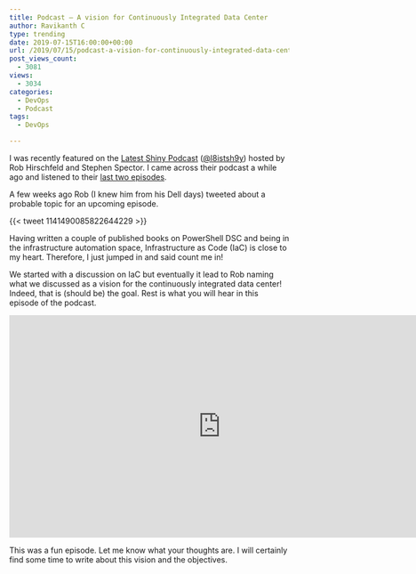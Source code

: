 ```yaml
---
title: Podcast – A vision for Continuously Integrated Data Center
author: Ravikanth C
type: trending
date: 2019-07-15T16:00:00+00:00
url: /2019/07/15/podcast-a-vision-for-continuously-integrated-data-center/
post_views_count:
  - 3081
views:
  - 3034
categories:
  - DevOps
  - Podcast
tags:
  - DevOps

---
```

I was recently featured on the [Latest Shiny Podcast](https://l8istsh9y.com/) ([@l8istsh9y](https://twitter.com/l8istsh9y)) hosted by Rob Hirschfeld and Stephen Spector. I came across their podcast a while ago and listened to their [last two episodes](https://soundcloud.com/user-410091210). 

A few weeks ago Rob (I knew him from his Dell days) tweeted about a probable topic for an upcoming episode.

{{< tweet 1141490085822644229 >}}

Having written a couple of published books on PowerShell DSC and being in the infrastructure automation space, Infrastructure as Code (IaC) is close to my heart. Therefore, I just jumped in and said count me in! 

We started with a discussion on IaC but eventually it lead to Rob naming what we discussed as a vision for the continuously integrated data center! Indeed, that is (should be) the goal. Rest is what you will hear in this episode of the podcast.

<div class="wp-block-embed__wrapper">
  <iframe width="760" height="400" scrolling="no" frameborder="no" src="https://w.soundcloud.com/player/?visual=true&#038;url=https%3A%2F%2Fapi.soundcloud.com%2Ftracks%2F645844614&#038;show_artwork=true&#038;maxwidth=760&#038;maxheight=1000&#038;dnt=1"></iframe>
</div></figure> 

This was a fun episode. Let me know what your thoughts are. I will certainly find some time to write about this vision and the objectives.
